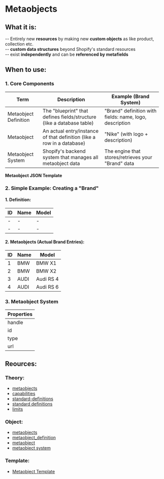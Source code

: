 # Metaobjects
## What it is:
-- Entirely new **resources** by making new **custom objects** as like product, collection etc.  
-- **custom data structures** beyond Shopify's standard resources  
-- exist **independently** and can be **referenced by metafields**  

## When to use:

### 1. Core Components
|Term|Description|Example (Brand System)|
|----|-----------|----------------------|
|Metaobject Definition|The "blueprint" that defines fields/structure (like a database table)|"Brand" definition with fields: name, logo, description|
|Metaobject           |An actual entry/instance of that definition (like a row in a database)|"Nike" (with logo + description)|
|Metaobject System    |Shopify's backend system that manages all metaobject data|The engine that stores/retrieves your "Brand" data|

**Metaobject JSON Template**

### 2. Simple Example: Creating a "Brand"
#### 1. Definition:  
|ID  |Name  |Model   |
|----|------|--------|
|  - |  -   |   -    |
|  - |  -   |   -    |

#### 2. Metaobjects (Actual Brand Entries):
|ID  |Name  |Model      |
|----|------|-----------|
|  1 |BMW   |BMW X1     |
|  2 |BMW   |BMW X2     |
|  3 |AUDI  |Audi RS 4  |
|  4 |AUDI  |Audi RS 6  |

### 3. Metaobject System
|Properties|
|----      |
|handle    |
|id        |
|type      |
|url       |
## Reources:
### Theory:
* [metaobjects](https://shopify.dev/docs/api/liquid/objects/metaobjects)
* [capabilities](https://shopify.dev/docs/apps/build/custom-data/metaobjects/use-metaobject-capabilities)
* [standard-definitions](https://shopify.dev/docs/apps/build/custom-data/metaobjects/list-of-standard-definitions)
* [standard definitions](https://shopify.dev/docs/apps/build/custom-data/metaobjects/list-of-standard-definitions)
* [limits](https://shopify.dev/docs/apps/build/custom-data/metaobjects/metaobject-limits)
### Object:
* [metaobjects](https://shopify.dev/docs/api/liquid/objects/metaobjects)
* [metaobject_definition](https://shopify.dev/docs/api/liquid/objects/metaobject_definition)
* [metaobject](https://shopify.dev/docs/api/liquid/objects/metaobject)
* [metaobject system](https://shopify.dev/docs/api/liquid/objects/metaobject_system)
### Template:
* [Metaobject Template](https://shopify.dev/themes/architecture/templates/metaobject)
